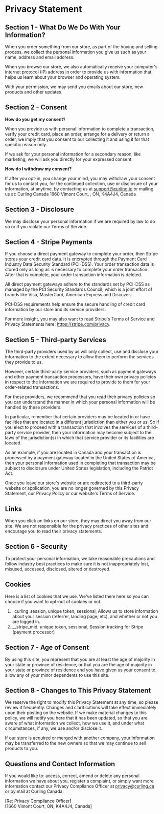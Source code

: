 # Privacy Statement

## Section 1 - What Do We Do With Your Information?
When you order something from our store, as part of the buying and selling process, we collect the personal information you give us such as your name, address and email address.

When you browse our store, we also automatically receive your computer's internet protocol (IP) address in order to provide us with information that helps us learn about your browser and operating system.

With your permission, we may send you emails about our store, new products and other updates.

## Section 2 - Consent
**How do you get my consent?**

When you provide us with personal information to complete a transaction, verify your credit card, place an order, arrange for a delivery or return a order, we imply that you consent to our collecting it and using it for that specific reason only.

If we ask for your personal information for a secondary reason, like marketing, we will ask you directly for your expressed consent.

**How do I withdraw my consent?**

If after you opt-in, you change your mind, you may withdraw your consent for us to contact you, for the continued collection, use or disclosure of your information, at anytime, by contacting us at support@curling.io or mailing us at: Curling Canada 1660 Vimont Court, , ON, K4A4J4, Canada

## Section 3 - Disclosure
We may disclose your personal information if we are required by law to do so or if you violate our Terms of Service.

## Section 4 - Stripe Payments
If you choose a direct payment gateway to complete your order, then Stripe stores your credit card data. It is encrypted through the Payment Card Industry Data Security Standard (PCI-DSS). Your order transaction data is stored only as long as is necessary to complete your order transaction. After that is complete, your order transaction information is deleted.

All direct payment gateways adhere to the standards set by PCI-DSS as managed by the PCI Security Standards Council, which is a joint effort of brands like Visa, MasterCard, American Express and Discover.

PCI-DSS requirements help ensure the secure handling of credit card information by our store and its service providers.

For more insight, you may also want to read Stripe's Terms of Service and Privacy Statements here: https://stripe.com/privacy.

## Section 5 - Third-party Services
The third-party providers used by us will only collect, use and disclose your information to the extent necessary to allow them to perform the services they provide to us.

However, certain third-party service providers, such as payment gateways and other payment transaction processors, have their own privacy policies in respect to the information we are required to provide to them for your order-related transactions.

For these providers, we recommend that you read their privacy policies so you can understand the manner in which your personal information will be handled by these providers.

In particular, remember that certain providers may be located in or have facilities that are located in a different jurisdiction than either you or us. So if you elect to proceed with a transaction that involves the services of a third-party service provider, then your information may become subject to the laws of the jurisdiction(s) in which that service provider or its facilities are located.

As an example, if you are located in Canada and your transaction is processed by a payment gateway located in the United States of America, then your personal information used in completing that transaction may be subject to disclosure under United States legislation, including the Patriot Act.

Once you leave our store's website or are redirected to a third-party website or application, you are no longer governed by this Privacy Statement, our Privacy Policy or our website's Terms of Service.

## Links
When you click on links on our store, they may direct you away from our site. We are not responsible for the privacy practices of other sites and encourage you to read their privacy statements.

## Section 6 - Security
To protect your personal information, we take reasonable precautions and follow industry best practices to make sure it is not inappropriately lost, misused, accessed, disclosed, altered or destroyed.

## Cookies
Here is a list of cookies that we use. We've listed them here so you can choose if you want to opt-out of cookies or not.

1. _curling_session, unique token, sessional, Allows us to store information about your session (referrer, landing page, etc), and whether or not you are logged in.
2. __stripe_mid, unique token, sessional, Session tracking for Stripe (payment processor)

## Section 7 - Age of Consent
By using this site, you represent that you are at least the age of majority in your state or province of residence, or that you are the age of majority in your state or province of residence and you have given us your consent to allow any of your minor dependents to use this site.

## Section 8 - Changes to This Privacy Statement
We reserve the right to modify this Privacy Statement at any time, so please review it frequently. Changes and clarifications will take effect immediately upon their posting on the website. If we make material changes to this policy, we will notify you here that it has been updated, so that you are aware of what information we collect, how we use it, and under what circumstances, if any, we use and/or disclose it.

If our store is acquired or merged with another company, your information may be transferred to the new owners so that we may continue to sell products to you.

## Questions and Contact Information
If you would like to: access, correct, amend or delete any personal information we have about you, register a complaint, or simply want more information contact our Privacy Compliance Officer at privacy@curling.ca or by mail at Curling Canada:

[Re: Privacy Compliance Officer]<br />[1660 Vimont Court, ON, K4A4J4, Canada]
